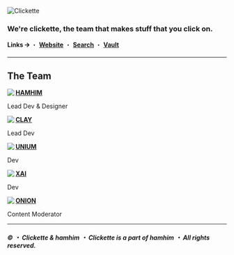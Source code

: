 ![Clickette](https://clickette.net/u/xarzOA.svg)

### We're clickette, the team that makes stuff that you click on.

**Links 🡪** ・ [**Website**](https://team.clickette.net/) ・ [**Search**](https://search.clickette.net) ・ [**Vault**](https://clickette.net)

---
  
## The Team

<img align="left" src="https://avatars.githubusercontent.com/u/110255725?s=70">

 **[HAMHIM](https://github.com/hamhimstudio)**

 Lead Dev & Designer

<img align="left" src="https://avatars.githubusercontent.com/u/71360210?s=70">

 **[CLAY](https://github.com/claytontdm)**

 Lead Dev

<img align="left" src="https://avatars.githubusercontent.com/u/81354905?s=70">

 **[UNIUM](https://github.com/theunium)**

 Dev

<img align="left" src="https://avatars.githubusercontent.com/u/79881161?s=70">

 **[XAI](https://github.com/xytrux)**

 Dev

<img align="left" src="https://avatars.githubusercontent.com/u/116967343?s=70">

 **[ONION](https://github.com/roblnet13)**

 Content Moderator

---

##### © ・ Clickette & hamhim ・ Clickette is a part of hamhim ・ All rights reserved.
